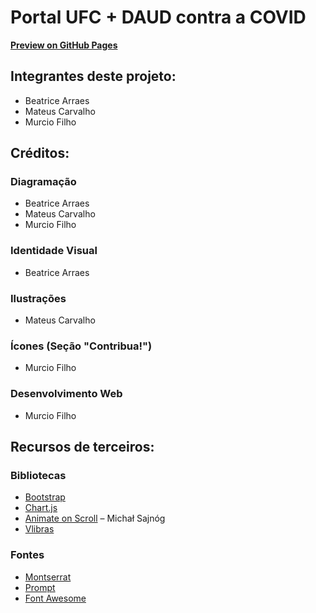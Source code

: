 # Portal UFC + DAUD contra a COVID

[**Preview on GitHub Pages**](https://murciof.github.io/PG3-UFC-2020-1/)

## Integrantes deste projeto:

- Beatrice Arraes
- Mateus Carvalho
- Murcio Filho

## Créditos:

### Diagramação

- Beatrice Arraes
- Mateus Carvalho
- Murcio Filho

### Identidade Visual

- Beatrice Arraes

### Ilustrações

- Mateus Carvalho

### Ícones (Seção "Contribua!")

- Murcio Filho

### Desenvolvimento Web

- Murcio Filho

## Recursos de terceiros:

### Bibliotecas

- [Bootstrap](https://getbootstrap.com/)
- [Chart.js](https://www.chartjs.org/)
- [Animate on Scroll](https://github.com/michalsnik/aos) – Michał Sajnóg
- [Vlibras](https://www.vlibras.gov.br/)

### Fontes

- [Montserrat](https://fonts.google.com/specimen/Montserrat)
- [Prompt](https://fonts.google.com/specimen/Prompt)
- [Font Awesome](https://fontawesome.com/)
